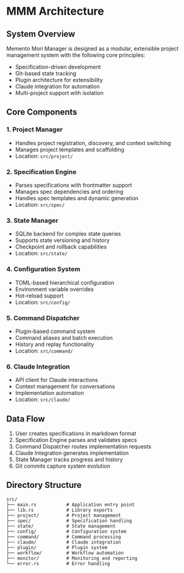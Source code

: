 # MMM Architecture

## System Overview
Memento Mori Manager is designed as a modular, extensible project management system with the following core principles:
- Specification-driven development
- Git-based state tracking
- Plugin architecture for extensibility
- Claude integration for automation
- Multi-project support with isolation

## Core Components

### 1. Project Manager
- Handles project registration, discovery, and context switching
- Manages project templates and scaffolding
- Location: `src/project/`

### 2. Specification Engine
- Parses specifications with frontmatter support
- Manages spec dependencies and ordering
- Handles spec templates and dynamic generation
- Location: `src/spec/`

### 3. State Manager
- SQLite backend for complex state queries
- Supports state versioning and history
- Checkpoint and rollback capabilities
- Location: `src/state/`

### 4. Configuration System
- TOML-based hierarchical configuration
- Environment variable overrides
- Hot-reload support
- Location: `src/config/`

### 5. Command Dispatcher
- Plugin-based command system
- Command aliases and batch execution
- History and replay functionality
- Location: `src/command/`

### 6. Claude Integration
- API client for Claude interactions
- Context management for conversations
- Implementation automation
- Location: `src/claude/`

## Data Flow
1. User creates specifications in markdown format
2. Specification Engine parses and validates specs
3. Command Dispatcher routes implementation requests
4. Claude Integration generates implementation
5. State Manager tracks progress and history
6. Git commits capture system evolution

## Directory Structure
```
src/
├── main.rs           # Application entry point
├── lib.rs            # Library exports
├── project/          # Project management
├── spec/             # Specification handling
├── state/            # State management
├── config/           # Configuration system
├── command/          # Command processing
├── claude/           # Claude integration
├── plugin/           # Plugin system
├── workflow/         # Workflow automation
├── monitor/          # Monitoring and reporting
└── error.rs          # Error handling
```